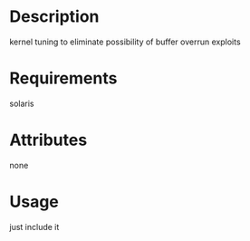 Description
===========
kernel tuning to eliminate possibility of buffer overrun exploits 

Requirements
============
solaris

Attributes
==========
none

Usage
=====
just include it
